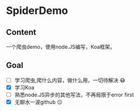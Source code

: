 # SpiderDemo

## Content

一个爬虫demo，使用node.JS编写，Koa框架。

## Goal

- [ ] 学习爬虫,爬什么内容，做什么用，一切待解决 :mask:
- [x] 学习Koa
- [ ] 熟悉node.JS异步的其他写法，不再局限于error first
- [x] 无聊水一波github :expressionless:

